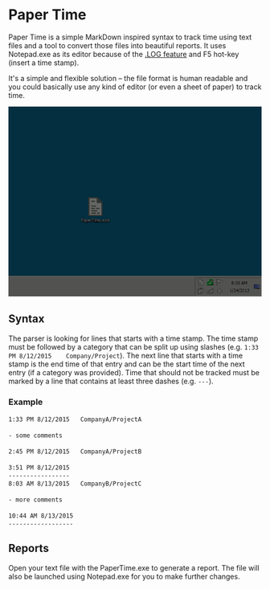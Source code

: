 Paper Time
==========

Paper Time is a simple MarkDown inspired syntax to track time using text files and a tool to convert those files into beautiful reports. It uses Notepad.exe as its editor because of the [.LOG feature](https://support.microsoft.com/en-us/kb/260563) and F5 hot-key (insert a time stamp).

It's a simple and flexible solution – the file format is human readable and you could basically use any kind of editor (or even a sheet of paper) to track time.

![Screenshot](Screenshot.gif)

Syntax
------

The parser is looking for lines that starts with a time stamp. The time stamp must be followed by a category that can be split up using slashes (e.g. `1:33 PM 8/12/2015	Company/Project`). The next line that starts with a time stamp is the end time of that entry and can be the start time of the next entry (if a category was provided). Time that should not be tracked must be marked by a line that contains at least three dashes (e.g. `---`).

### Example

    1:33 PM 8/12/2015	CompanyA/ProjectA
    
    - some comments
    
    2:45 PM 8/12/2015	CompanyA/ProjectB
    
    3:51 PM 8/12/2015
    -----------------
    8:03 AM 8/13/2015	CompanyB/ProjectC
    
    - more comments
    
    10:44 AM 8/13/2015
    ------------------

Reports
-------

Open your text file with the PaperTime.exe to generate a report. The file will also be launched using Notepad.exe for you to make further changes.